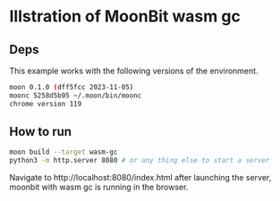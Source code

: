 # Illstration of MoonBit wasm gc

## Deps

This example works with the following versions of the environment.

```bash
moon 0.1.0 (dff5fcc 2023-11-05)
moonc 5258d5b95 ~/.moon/bin/moonc
chrome version 119
```

## How to run

```bash
moon build --target wasm-gc
python3 -m http.server 8080 # or any thing else to start a server
```

Navigate to http://localhost:8080/index.html after launching the server, moonbit with wasm gc is running in the browser.
